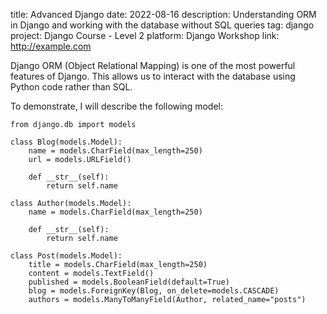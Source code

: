 ﻿title: Advanced Django 
date: 2022-08-16
description: Understanding ORM in Django and working with the database without SQL queries
tag: django
project: Django Course - Level 2
platform: Django Workshop
link: http://example.com

Django ORM (Object Relational Mapping) is one of the most powerful features of Django. This allows us to interact with the database using Python code rather than SQL.

To demonstrate, I will describe the following model:

	from django.db import models

	class Blog(models.Model):
	    name = models.CharField(max_length=250)
	    url = models.URLField()

	    def __str__(self):
	        return self.name

	class Author(models.Model):
	    name = models.CharField(max_length=250)

	    def __str__(self):
	        return self.name

	class Post(models.Model):
	    title = models.CharField(max_length=250)
	    content = models.TextField()
	    published = models.BooleanField(default=True)
	    blog = models.ForeignKey(Blog, on_delete=models.CASCADE)
	    authors = models.ManyToManyField(Author, related_name="posts")
